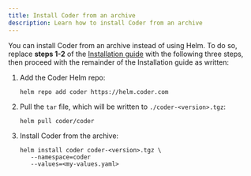 ```yaml
---
title: Install Coder from an archive
description: Learn how to install Coder from an archive
---
```


You can install Coder from an archive instead of using Helm. To do so, replace
**steps 1-2** of the [Installation guide](../../setup/installation.md) with the
following three steps, then proceed with the remainder of the Installation
guide as written:

1. Add the Coder Helm repo:

   ```console
   helm repo add coder https://helm.coder.com
   ```

1. Pull the `tar` file, which will be written to `./coder-<version>.tgz`:

   ```console
   helm pull coder/coder
   ```

1. Install Coder from the archive:

   ```console
   helm install coder coder-<version>.tgz \
      --namespace=coder
      --values=<my-values.yaml>
   ```
